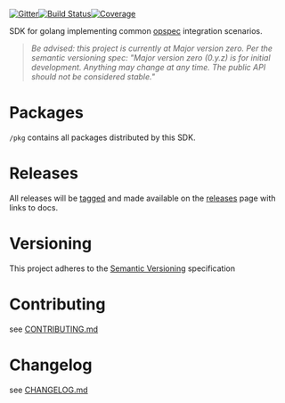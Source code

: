[![Gitter](https://img.shields.io/gitter/room/nwjs/nw.js.svg)](https://gitter.im/opspec-io)[![Build Status](https://travis-ci.org/opspec-io/sdk-golang.svg?branch=master)](https://travis-ci.org/opspec-io/sdk-golang)[![Coverage](https://codecov.io/gh/opspec-io/sdk-golang/branch/master/graph/badge.svg)](https://codecov.io/gh/opspec-io/sdk-golang)

SDK for golang implementing common [opspec](http://opspec.io)
integration scenarios.

> *Be advised: this project is currently at Major version zero. Per the
> semantic versioning spec: "Major version zero (0.y.z) is for initial
> development. Anything may change at any time. The public API should
> not be considered stable."*

# Packages

`/pkg` contains all packages distributed by this SDK.

# Releases

All releases will be
[tagged](https://github.com/opspec-io/sdk-golang/tags) and made
available on the
[releases](https://github.com/opspec-io/sdk-golang/releases) page with
links to docs.

# Versioning

This project adheres to the [Semantic Versioning](http://semver.org/)
specification

# Contributing

see [CONTRIBUTING.md](CONTRIBUTING.md)

# Changelog

see [CHANGELOG.md](CHANGELOG.md)
